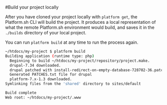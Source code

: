 #Build your project locally

After you have cloned your project locally with `platform get`, the Platform.sh CLI will build the project. It produces a local representation of what the remote Platform.sh environment would build, and saves it in the `./builds` directory of your local project.

You can run `platform build` at any time to run the process again.

```bash
~/htdocs/my-project $ platform build
Building application (runtime type: php)
  Beginning to build ~/htdocs/my-project/repository/project.make.
  drupal-7.34 downloaded.
  drupal patched with install-redirect-on-empty-database-728702-36.patch.
  Generated PATCHES.txt file for drupal
  platform-7.x-1.3 downloaded.
Symlinking files from the 'shared' directory to sites/default

Build complete
Web root: ~/htdocs/my-project/.www
```
